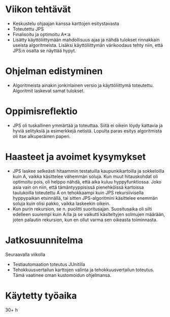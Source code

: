 # Viikon tehtävät

-   Keskustelu ohjaajan kanssa karttojen esitystavasta
-   Toteutettu JPS
-   Finalisoitu ja optimoitu A\*:a
-   Lisätty käyttöliittymään mahdollisuus ajaa ja nähdä tulokset rinnakkain useista algoritmeista. Lisäksi käyttöliittymän värikoodaus tehty niin, että JPS:n osalta se näyttää hypyt.

# Ohjelman edistyminen

-   Algoritmeista ainakin jonkinlainen versio ja käyttöliittymä toteutettu. Algoritmit laskevat samat tulokset.

# Oppimisreflektio

-   JPS oli tuskallinen ymmärtää ja toteuttaa. Siitä ei oikein löydy kattavia ja hyviä selityksiä ja esimerkkejä netistä. Lopulta paras esitys algoritmista oli itse alkuperäinen paperi.

# Haasteet ja avoimet kysymykset

-   JPS laskee selkeästi hitaammin testatuilla kaupunkikartoilla ja sokkeloilla kuin A, vaikka käsittelee vähemmän soluja. Kun muut hitauskohdat oli optimoitu pois, oli helppo nähdä, että aika kuluu hyppyfunktiossa. Joko asia vain on niin, että tämäntyyppisissä pienehköissä kartoissa taulukoilla toteutettu A on tehokkaampi kuin JPS rekursiivisella hyppypaikan etsinnällä, tai sitten JPS-algoritmini käsittelee enemmän soluja kuin olisi pakko, vaikka laskeekin oikein.
-   Kun purin rekursion, se n. puolitti suoritusajan. Suositusaika oli silti edelleen suurempi kuin A:lla ja se vaikutti käsiteltyjen solmujen määrään, joten palautin rekursion, kun en ollut varma sen oikeasta toiminnasta.

# Jatkosuunnitelma

Seuraavalla viikolla

-   Testiautomaation toteutus JUnitilla
-   Tehokkuusvertailun karttojen valinta ja tehokkuusvertailun toteutus. Tämä vaatinee oman kustomoidun ohjelmansa.

# Käytetty työaika

30+ h
